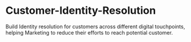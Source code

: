 # Customer-Identity-Resolution
Build Identity resolution for customers across different digital touchpoints, helping Marketing to reduce their efforts to reach potential customer.
